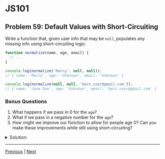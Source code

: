 # JS101
## Problem 59: Default Values with Short-Circuiting

Write a function that, given user info that may be `null`, populates any missing info using short-circuiting logic.

```js
function normalize(name, age, email) {
  // ...
}

console.log(normalize('Marcy', null, null));
// { name: 'Marcy', age: 'Unknown', email: 'Unknown' }

console.log(normalize(null, null, 'best.user@gmail.com'));
// { name: 'Jane Doe', age: 'Unknown', email: 'best.user@gmail.com' }
```

### Bonus Questions
1. What happens if we pass in 0 for the `age`?
2. What if we pass in a negative number for the `age`?
3. How might we improve our function to allow for people age 0? Can you make these improvements while still using short-circuiting?

<details>
<summary>Solution:</summary>

```js
function normalize(name, age, email) {
  return {
    name: name || 'Jane Doe',
    age: age || 'Unknown',
    email: email || 'Unknown'
  };
}
```

**Bonus Questions:**

1. If we pass in `0` for age, it would be replaced with `'Unknown'` because `0` is falsy. This is a bug since 0 is a valid age.

2. A negative number is truthy, so it would be kept as-is (even though it's not a valid age). This is also problematic.

3. We can use the nullish coalescing operator `??` which only treats `null` and `undefined` as "missing":

```js
function normalize(name, age, email) {
  return {
    name: name ?? 'Jane Doe',
    age: age ?? 'Unknown',
    email: email ?? 'Unknown'
  };
}

console.log(normalize('Marcy', 0, null));
// { name: 'Marcy', age: 0, email: 'Unknown' }
```

This allows `0` to be a valid age while still replacing `null` with `'Unknown'`.

For negative numbers, we'd need additional validation:
```js
function normalize(name, age, email) {
  return {
    name: name ?? 'Jane Doe',
    age: (age ?? -1) >= 0 ? age : 'Unknown',
    email: email ?? 'Unknown'
  };
}
```

</details>

---

[Previous](058.md) | [Next](060.md)

